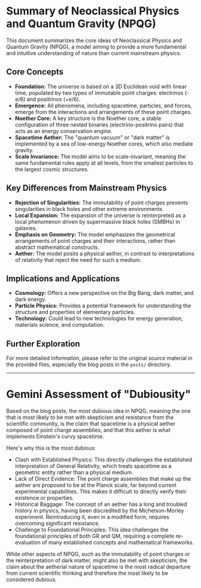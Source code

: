 # Summary of Neoclassical Physics and Quantum Gravity (NPQG)

This document summarizes the core ideas of Neoclassical Physics and Quantum Gravity (NPQG), a model aiming to provide a more fundamental and intuitive understanding of nature than current mainstream physics.

## Core Concepts

*   **Foundation:** The universe is based on a 3D Euclidean void with linear time, populated by two types of immutable point charges: electrinos (-e/6) and positrinos (+e/6).
*   **Emergence:** All phenomena, including spacetime, particles, and forces, emerge from the interactions and arrangements of these point charges.
*   **Noether Core:** A key structure is the Noether core, a stable configuration of three nested binaries (electrino-positrino pairs) that acts as an energy conservation engine.
*   **Spacetime Aether:** The "quantum vacuum" or "dark matter" is implemented by a sea of low-energy Noether cores, which also mediate gravity.
*   **Scale Invariance:** The model aims to be scale-invariant, meaning the same fundamental rules apply at all levels, from the smallest particles to the largest cosmic structures.

## Key Differences from Mainstream Physics

*   **Rejection of Singularities:** The immutability of point charges prevents singularities in black holes and other extreme environments.
*   **Local Expansion:** The expansion of the universe is reinterpreted as a local phenomenon driven by supermassive black holes (SMBHs) in galaxies.
*   **Emphasis on Geometry:** The model emphasizes the geometrical arrangements of point charges and their interactions, rather than abstract mathematical constructs.
*   **Aether:** The model posits a physical aether, in contrast to interpretations of relativity that reject the need for such a medium.

## Implications and Applications

*   **Cosmology:** Offers a new perspective on the Big Bang, dark matter, and dark energy.
*   **Particle Physics:** Provides a potential framework for understanding the structure and properties of elementary particles.
*   **Technology:** Could lead to new technologies for energy generation, materials science, and computation.

## Further Exploration

For more detailed information, please refer to the original source material in the provided files, especially the blog posts in the `posts/` directory.

---

# Gemini Assessment of "Dubiousity"

Based on the blog posts, the most dubious idea in NPQG, meaning the one that is most likely to be met with skepticism and resistance from the scientific community, is the claim that spacetime is a physical aether composed of point charge assemblies, and that this aether is what implements Einstein's curvy spacetime.

Here's why this is the most dubious:

- Clash with Established Physics: This directly challenges the established interpretation of General Relativity, which treats spacetime as a geometric entity rather than a physical medium.
- Lack of Direct Evidence: The point charge assemblies that make up the aether are proposed to be at the Planck scale, far beyond current experimental capabilities. This makes it difficult to directly verify their existence or properties.
- Historical Baggage: The concept of an aether has a long and troubled history in physics, having been discredited by the Michelson-Morley experiment. Reintroducing it, even in a modified form, requires overcoming significant resistance.
- Challenge to Foundational Principles: This idea challenges the foundational principles of both GR and QM, requiring a complete re-evaluation of many established concepts and mathematical frameworks.

While other aspects of NPQG, such as the immutability of point charges or the reinterpretation of dark matter, might also be met with skepticism, the claim about the aetherial nature of spacetime is the most radical departure from current scientific thinking and therefore the most likely to be considered dubious.

